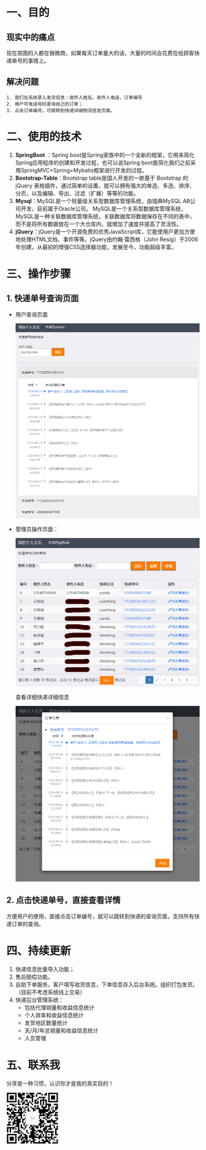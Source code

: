 
# 一、目的
## 现实中的痛点
  现在周围的人都在做微商，如果每天订单量大的话，大量的时间会花费在给顾客快递单号的事情上。
## 解决问题
    1. 我们在系统录入发货信息：收件人姓名，收件人电话，订单编号
    2. 用户可电话号码查询自己的订单；
    3. 点击订单编号，可跳转到快递详细物流信息页面。

# 二、使用的技术
  1. **SpringBoot** ：Spring boot是Spring家族中的一个全新的框架，它用来简化Spring应用程序的创建和开发过程，也可以说Spring boot能简化我们之前采用SpringMVC+Spring+Mybatis框架进行开发的过程。
  2. **Bootstrap-Table**：Bootstrap table是国人开发的一款基于 Bootstrap 的 jQuery 表格插件，通过简单的设置，就可以拥有强大的单选、多选、排序、分页，以及编辑、导出、过滤（扩展）等等的功能。
  3. **Mysql**：MySQL是一个轻量级关系型数据库管理系统，由瑞典MySQL AB公司开发，目前属于Oracle公司。 MySQL是一个关系型数据库管理系统，MySQL是一种关联数据库管理系统，关联数据库将数据保存在不同的表中，而不是将所有数据放在一个大仓库内，就增加了速度并提高了灵活性。
  4. **jQuery**：jQuery是一个开源免费的优秀JavaScript库，它能使用户更加方便地处理HTML文档、事件等等。jQuery由约翰·雷西格（John Resig）于2006年创建，从最初的增强CSS选择器功能，发展至今，功能超级丰富。
# 三、操作步骤
## 1. 快递单号查询页面
- 用户查询页面 

  ![](./doc/query.png)

- 管理员操作页面：

  ![](./doc/admin.png)
  
  查看详细快递详细信息
  
  ![](./doc/admin_detail.png)
  
  
 
## 2. 点击快递单号，直接查看详情
    
  方便用户的使用，直接点击订单编号，就可以跳转到快递的查询页面，支持所有快递订单的查询。
  

  

# 四、持续更新
  1. 快递信息批量导入功能；
  2. 售后赔偿功能。
  3. 自助下单服务，客户填写收货信息，下单信息存入后台系统。组织打包发货。（目前不考虑系统线上交易）
  4. 快递后台管理系统：
      - 包括代理销量和收益信息统计
      - 个人效率和收益信息统计
      - 发货地区数量统计
      - 天/月/年总销量和收益信息统计
      - 人员管理

# 五、联系我

 分享是一种习惯，认识你才是我的真实目的！
 
 ![](data:image/jpeg;base64,/9j/4AAQSkZJRgABAQEAYABgAAD/2wBDAAIBAQIBAQICAgICAgICAwUDAwMD%0AAwYEBAMFBwYHBwcGBwcICQsJCAgKCAcHCg0KCgsMDAwMBwkODw0MDgsMDAz/%0A2wBDAQICAgMDAwYDAwYMCAcIDAwMDAwMDAwMDAwMDAwMDAwMDAwMDAwMDAwM%0ADAwMDAwMDAwMDAwMDAwMDAwMDAwMDAz/wAARCACHAIgDASIAAhEBAxEB/8QA%0AHwAAAQUBAQEBAQEAAAAAAAAAAAECAwQFBgcICQoL/8QAtRAAAgEDAwIEAwUF%0ABAQAAAF9AQIDAAQRBRIhMUEGE1FhByJxFDKBkaEII0KxwRVS0fAkM2JyggkK%0AFhcYGRolJicoKSo0NTY3ODk6Q0RFRkdISUpTVFVWV1hZWmNkZWZnaGlqc3R1%0Adnd4eXqDhIWGh4iJipKTlJWWl5iZmqKjpKWmp6ipqrKztLW2t7i5usLDxMXG%0Ax8jJytLT1NXW19jZ2uHi4+Tl5ufo6erx8vP09fb3+Pn6/8QAHwEAAwEBAQEB%0AAQEBAQAAAAAAAAECAwQFBgcICQoL/8QAtREAAgECBAQDBAcFBAQAAQJ3AAEC%0AAxEEBSExBhJBUQdhcRMiMoEIFEKRobHBCSMzUvAVYnLRChYkNOEl8RcYGRom%0AJygpKjU2Nzg5OkNERUZHSElKU1RVVldYWVpjZGVmZ2hpanN0dXZ3eHl6goOE%0AhYaHiImKkpOUlZaXmJmaoqOkpaanqKmqsrO0tba3uLm6wsPExcbHyMnK0tPU%0A1dbX2Nna4uPk5ebn6Onq8vP09fb3+Pn6/9oADAMBAAIRAxEAPwDyrTPCn7WP%0A/BSn/gtd+1B8I/hv+1V8UPhrp/gXxBruqWkEvjTWY9PtrSLVUtktoIbeYCNV%0A89NqgBVVcDtX0SP+De//AIKCkf8AJ/3jj/ws/Ev/AMerN/4IZ/8AK0D+259P%0AEv8A6kdnX4X/ALUPjHWLb9pn4jRx6tqaRp4o1MKq3UgAH2uXtmgD9pP2qv8A%0Agjf+3t+yl+zT4++Jmqft4/EHVNP8A6Be+ILmztvGviNZrqO2haVo0LTYDMFw%0ACeMkZ4rb+HP7YPxau/8Agz78efE6b4pfEaf4kWmuxxQeK5PEt62twp/wk1hA%0AUS8Mnnqphd48BwNjsvQkVwH/AAQ/1W61b/g2l/bmlurm4upfJ14b5pDI2P7A%0Ag7mvoD/gi1+xBZ/8FHv+DYSX4L3/AIiufClp408Q3fmarb2gu5LX7LrUF4MR%0AMyBtxtwn3hgPnnGCAfml/wAEjv8Ag4Z+I37Ff7T2oeLvjX47+N3xn8I3Hh64%0A02DQr7xjdahFBePPbulz5d3M0eVSOVcgbh5vBwTXhHx+/wCCyf7RXxF+Ovjb%0AxD4Z+Pvx88OeHNe16+1HSdJj8fanEml2k1xJJDbhI5wiiONlQBAFG3A4xVD/%0AAIKg/wDBNLxV/wAE6/2mvG3hT+yvGWreA/DeqRaZp3i/UPD81jY6s8lusoCS%0AYMJbPmABXJIjY9jj9JP2Nv8Ag56+Jc3wX8MeAvAv7Hlp8SJvh94d0/SLm60q%0AW6v52S3gS3WeZIbNzH5hjzycZyATigD9Ov8AgsV+zR8bvE/xI8EfGz4d/Gbx%0AB4D+HvwN0+48S+MvCmma5qFifGFtZyreyW/lwMIJDJBBLEPOyP3mD8ua/OL9%0Au79pX45f8FTv2UvHH7anwJ+NHxP+BHwt+F9gvhzUPBMPirULK51S+t5Ullu4%0A1spVtxvTUIEy3zf6Oc8ba6f/AIPF/gR8Tvi/8dPgtJ8P/BvjzxRa2nh7U4b5%0A/D+kXl9HEWuIsJKYEYLuAPDdRX5ffsF+Av2iv2Gv2q/BHxMt/wBnv4veKIPB%0AuoNqH9h3HhrU7e1v2aJ4yrkQMF+/nO0/dFAHoH/BMP4pfth/8FP/ANq7T/hP%0A4d/a2+NXhnU9Q0671BL7UfH2tyW6i3j3lSI5y2T0Br+gD9rz/goof+CEn/BP%0AX4M3nxci8TfFzXlSx8H6tqlhf+ZdalqEdi8kt5JJdHfJ5jQOSXO8l8mvwv8A%0AAnwR1z/gvV/wXd8Uab420zXP2b9e8YaUt/d6XDYSS3Wjmy0m1ijTyphA+Jo4%0AlkyVXiXjIINft/8Atxf8EItN/bc/4Jz/AAX/AGer74mapodr8HhY7NeTR0up%0A9XNrYSWYLxNMojL+ZvOHbBGOc5AB8eN/wQm/b2+In/FQ6b+3l430zTde/wCJ%0AjaWh8Z+I82sM37xI+JcfKrAcccV6R+yR+2h43/4It/tKeA/2S/2g/GXjr9oP%0A4kfHDxBZarovjB9dnvrfRbK/mXTYrWQ30hmxHPaTzFU+XE3GWLV6v/wUR/4L%0AM67+xB4d+HGifs//AA9039qTfaXVh4gfwpqj6g/hprRbaOD7StjHceUZ98+0%0ASbcm3kC7trY+TPFv/B0H+0V4a0268Ra9+wb4g0+z0WBrm41O/i1SKOwhTLNI%0A0z2AEaLyxYkAcnigDrf+Dlf/AILx/wDDPGkfET9mnwdD8Q/CPxQ8jR9QsPGu%0Ag6z/AGctkjy293IqvC63CboA8RAI3b+flJB88/4KN/tgfFrwL/wa7fsx/ELQ%0A/ir8SdJ8ea/4i02HVPElj4nvbfV9RR7XWGdJ7tJRNKrNHGSrsQTEnHyjHu3/%0AAASo/wCC+3xH/wCCnv7VPg3wzq37K6+HfAfir7dHP44j+1X9java2k8wTz2t%0AFhJaSJYsGQYLgdcAp/weY2UOnf8ABJ7wbDbwxW8MfxP00LHGgRVH9mar0A4F%0AAHhnwS/4Ih/t+fHH4M+EPGlh+3t49s7PxhollrcFvP418SGSCO5t0nVGImI3%0AKHAOOMiuoP8Awb4/8FCAM/8ADf3jbA/6nTxL/wDHa8R/4ObtYvNG/wCCX37A%0A72d5dWjP4TAYwytHkf2RpPoa/M3/AIJV+LdW1D/gqD+zbBcapqM8MvxU8Lq8%0Acly7K4/te14IJwaAP1A/Zv0f9qL9gf8A4ODvgR8C/il+058Svipp+vIusXtu%0A/jDV7nS7qGW2vgsMsFzKVkw1uG5Uj7vcUV7F+3j/AMrjn7OP/Yt2f/ojV6KA%0APH/+Cbn7ZXww/Yk/4ORv2zvE3xW8aaT4H0PUr7xHptreahv8ue5Ov20oiGxW%0AOSkTt9FNRePP+Cd//BJX4j+O9c8Q337XHj6O+17ULjUbhINbs1iSSaRpGCA6%0ASSFBY4yScdz1r9R/jF/wbsfsf/H74seJvHHiz4Ttq/irxfqc+r6pef8ACT6t%0AB9rup5C8snlx3Kou5mJ2qoUZ4Ar8yvFurf8ABFXwP4q1PRdT8F+LINS0e7ls%0AbqMP4oYRyxOyOARcYIDKeRQB6Evxl/YN/wCCf/8AwSG/aU+DvwP/AGiG8ZX3%0AxK8O6xdWtrrt4Lm8ub+XTfs0cELQ2cCAN5aABgTuY/NjpL/wTG/bO8Vf8E9f%0A+DTTWvjB4KstB1DxR4P8QzGyt9ZglmsZPtPiC1tJPMSKSJziO4cja6/MFJyM%0Ag9V+z5+wB/wSp/ai/ZO+Ifxq8G/DPXL34f8Awt+0N4gvJ9U8RW81uILZbmUp%0AE1yHkxEynCjknFH7e+p/s/ar/wAGpXxem/ZjsdQ0/wCEbanp4sIbz7Z5guP+%0AEm037Qf9Ld5sGTOMnHoAOKAPT/jp49+D/wDwVk/4IW/Bnx1+2N46/wCFS6D4%0Aw1mLV5L/AMLSfYIf7TjOoww28YuI7whGgErEEEkx53L0Pyv/AMELND8L/wDB%0AFf8AaO+NXiz4w6pP8Nfgv8TUitfhf4m1+QOvi7T4bqaWCeNoU+ZmtJIJSxjQ%0AHzRhRnA9N/4IwfEz9lP/AIKy/wDBOT4Q/se+P7TVPGXij4e6RN4n1PRGj1DT%0ALe2lgu5oxILuB495C36jaHIPmHjK8fn/APGj4O/tY/8ABab4/wDxA+AHge60%0ArxZ4D/Zd8Q3+leGtGvH07Sv7C02O5ksLWITlUluNsNoiZld2+TcxLMSQD7MP%0A/BwP+3t8Dv2uPg78N/jh8FPhV8Pbf4p+I9P0uPzdGv0uprWa9htp5ISNSkVX%0AUS8FlIBIOCK/Yjxv+3V8Jfhp+0v4f+DeueO9L034neKIEuNJ8PTCX7VfxuZQ%0ArqQpTBMEvVh9z6Z/JP8A4KNf8Fm/+CeP7aFlD49udR8U6x8ZPhrpF5cfDjUX%0A0jV7WPStWUefZyNGpWCQC7igY+ejJhcMCpIOV/wTZ+H3xG/4K4/8E+/Fv7V1%0AwLfxd+214D1648NfDrxdNJDpkWmw28VpNHE1ouzTpNv26+O6eBifNwSdqbQD%0AZ+Fo3f8AB7j8TP8AsW4v/UV02s/4jf8ABfz9uTxt/wAFDvjZ8FfgT8HfhX8R%0Al+FfiLVLOOM6PfyX40+1vjbRzTN/aUaM3MYYoqglshQOB7R/wSuu/hPpX/BQ%0Ayx0v49W13e/8FJotLvP+E21W2NydPltzbhrTb9nYabxo/wDZ6/uowdwOf3hY%0An5r8Z/8ABKb/AIKJfs5f8FOfj58av2d7Xwv4di+J3iTVpLe/uNU0e5e70y41%0AA3UYMN2HEZbbEx+UMMEdCcgH2J/wRq+EX7Nf7J3wp/aI8U/s2/E3VviH4uvN%0AMttY8a2Wq3cd1b6FfwQ6hNBCqxW1uyxtK90pBdyRFgMCCT+c/jj/AILtft5f%0A8FG/+CfPxgvLP4J/DHUvg/LoupeH/FviTR9Hvo20eE2Ye5KtJqLASJBMr5Mb%0AgbhwelfYn/BCv/gl78cP+CcPwA/a8vPjXouk6Vd/EXQ4LrT5LLVba++0vBa6%0Aq1wWEJIjwbmMgEDO446V84/8EO2x/wAGuH7bH/XbxL/6j1jQB4f/AME7v+Cs%0A/wC2n/wTg/4Ja2es/D/4O+AdW+Afh7U7l/8AhLtc0u7uCs9xeiN0dor+LgXE%0AgjXEQ5IyT1r6g/4L+/tN+IP2zv8Ag2t/Z/8Ain4qttJs/EXjjxrpepX1vpcM%0AkNlDIbDWV2xJI8jquFHDOxz+VedeERj/AIMlvF3/AGNKf+pPa10/7OH/AAVN%0A/YB+Lf8AwSO+CfwD/aSu/EmvN4BtYLu80u20rVYUttQi+0orie0KFwI7mQYD%0AFTvyQSBgA9J/aC+I3/BPf/gpj+xD+zl4O+M37Sdx4V1L4T+E7K3+zeHb5LeW%0AO6fT7OG4inM1lOG2NbgDZtwd2SeMeZfs/fsSf8Eof2bvj14H+Iug/tbeNrjX%0APAPiCw8R6dDfazayWstxZ3MdxEsqrpSsYy8ahgrKSpOGBwR7l/wT9/4J5/8A%0ABK3/AIKd634nsPg/8M9a1qfwfBb3Gq/bdW8Q2AhSdpFj2mW5G4kxPkDpiq/7%0Afn7A/wDwSn/4Jl+MfD+h/F74a65ouoeKLOS/05bPVPEV8ssMbiNizRXJCnce%0Ah7UAeP8AxW/ax+HP7ZX/AAdofs5eMPhf4u0vxp4aTRrfT31Cw3+UtwlvqjPH%0A86qdwDoTx/EKK9S/4Jr+L/8AglLqX7dPw3h+A3hrxNZfFx9RkHhyaf8A4SDy%0Ao5/s824t9omaHHleZ99SMkd+QUAfbP7GP7E/7SHwY/4KQ/GL4kfEb4zTeNPg%0A54yOoHwj4POsahc/8I6ZtQhntv8AR5UEEXlW6SRfumON+BlSa7n4kf8ABHP9%0AmXxpoXiAw/s+/B3+3tXguSt9L4WtTILmVWxKz+WWzvO4t17jmv5lf+CsHh74%0A3Xf/AAU8/aEOiWXxYk0iT4ha39jNlDqDW7RG9l2+XtG0pjpt4xjHFeo/to/8%0AFg/H3/BVXU/2efD3hn4Y+NPAv/Ci5l07W7vTNdudU/tPzjYRiS5WO2h+z7fs%0AEhw7PnzH5G0kgH1P8H/+CDn7TH/BKT4bax418X/GjwvrX7Pvg1pPF/xG+H2g%0A6pqTW/jLTLeJWvrRrWWCO2uGntojDtmKowIDECvuDwn+3z+ytqP/AAQe8U/G%0AWx+AKWv7PGn6okF98Pf7F05RezHWLW3En2USfZji5kim5bP7vPUDPxz/AMHG%0Af7RWveDv+Ct37PvxI+H+k618WPCPgfRbHUNX0fw7ey3Gm6q8Gq3MzWc8kCTR%0AK0ke0MHRjtYZUjAP2xF/wWAttH/4Ia+LP2nNX/Z5tdBs9B1OO0l+G95qCwxz%0A79XtbESPM1ioB3Tibm2PMYGcncADzv8A4Ihf8FI/2Of2vf2xdQ8MfAH9mtPh%0AL42tfDF3qU+tjw/pen77JLi1jkg32sjOdzyRNtI2nZ1zivaP+CWH7Y37Ov7R%0AP7av7QXhH4Q/BVfhz4+8DajNbeMde/smxtD4imXUJ4ncywO0kmZo5JMyAE7s%0A9a/mX/bp/aN8V/tJftQ+NPj9oPgfxF8JvD/xCu0e0hsJZhZ26+THH5KXaRQp%0AKGa3ZsBRkg8EqTX9An7UX/BLbQ/+CgX/AATY/ZYI+N2k/s86lp/hHS9RvNYN%0AhG9x4kkn0q03LI/2u1Z2VgzlmZyTITx1IB8Z3P8AwVH/AOCe37W9hJ8J/AP7%0AHdh4U8d/E6M+EvDmtXPhDRY4dG1K/BtLW6d4pWlVYppkcsilwEyoJwK/QD/g%0And+z3qv/AAbef8EhfiVffFq807xunhjxBc+LbhPCLOxlt547C1WNftSw/vA8%0AZJzhcEYJPFct+zl+3tZ/8FL/APgm5+1N4p1D9m+1+BupeAvB2px2AnC3Fxcu%0A+lXcqzxStZWzRtG0a4K7iCQcr35j/g0d+K+j+O/+CYmvaB4z8TabrGs6t8Q9%0ARji03W9Rjubq9i+w6cQqxTMWdcqxAAIyCfWgD7R/4J3a38D/APgoJ4H8O/td%0A+DfhNpHh/wAXeP0vIk17U9KtV8RFLaebTHWW4jLnBS02gByPL2DjGB8Of8Ea%0Av2tvif8AF7/g4S/bA8A+KfiJ4x8R+CfCMuvromg6hq81zp2kiHXoIY/IgZik%0AeyJjGNoGFJHSvD/+DnP/AIJRa78CrL4iftV+HPjFqmh6Lqmp6Pp9r4A0vSpL%0AG1sM28Fkzpcx3YT5mhaYgW65aQgnOWPOfsXxeKP+C+/7M3w7/Z1tPDXiD9mu%0A++EHhqx8QS/FOK1m1WTx19nhjsDGyhLIr5xuRc7jdTZMXRvvqAfR/wDwazft%0AMfEf9sPxX+1to/xY8ceLfiNpei6npdhYWfiPU5tRhsoJ31dJoo1lYhFkWONW%0AUYBCKMcCvnn/AILr/GzQP+CUH/BUf4N+B/BWnXXg39nTVvD+n+IfH/w38IRx%0A2Wj+L4pNTvIL0XNgGjt7l7i0t44G87h0jRGO0cfKP/BWH/glRrX/AAb+fEn4%0AOavp/wAX9W+Ii+OtQu9Ture10uTw6uNMms3COy3Vx5nmfaiNxHyYJw2cD3H9%0Atv8A4O0dD/bP/Zv+IHgW8/Zd0vS9U8beG7zw9ba9P4xiv59J8+J0WVFbTEZt%0AjOXCiRec8gnNAFb/AIKS/wDBwD+zP+0Z/wAEsvGn7OvwU+DHi74Xw+IbqyvL%0AG3XTdOsdItXi1G3u5mKW87EFxCw+VDliM45NZv8AwUX/AGU/hh4A/wCDX/8A%0AZn+JGg/D/wAG6T8QPEniDTLfVfEdnpMEOqajG1rq7Oktwq+Y4ZooyQTyY1z9%0A0Y/Pv/gmb+2lp/8AwT4/bQ8K/FrVPA9r8RrLw3FfRv4fubxbOK9NxaTWwLSN%0ADMF2GUP/AKtslAOM5H2l/wAFWf8AgvdqP/BZr9lLRfgx4R/Z1vvBp8O+ILfx%0APHJpGutrW2K3t7q3MQtYrGHYpN4p3g4BAGPmyAD9Nv8Ag2K/4JJeO/8AgnD4%0AE8XfEnxT4h8K69ovxl8KaHq2lW+jvcNdWaCOa52ziWJFDbblANjN8wboME9l%0A8KP+Cg37KP8AwWS/ZZ+Lnx28Vfs/J4p0/wDZ30a7vLmLxjoem32oS28VnNfy%0ARWh8yRV3CFgAzKCzDtk1l/tDf8E1x/wVm/YH/Zl0bwz8eB8NNX+EPgyxuNYs%0AtMtjqV1O8um2SeRcRx3cDW7I1q6/OGOSwwCpB4n4C/8ABYnwf/wVH/4JI/tf%0AHTfht4X+DerWfgjXNE07Q7XXbe8uvEVxPol3s8qNba3ZpN22NUVXLFsA54oA%0A+B/2Pv2nvgr+1t/wcn/s8+KfgJ8Mh8JfA0aixfQxptpp++8S0v2ln8u2Zo/m%0AV413Z3HZz0FFeqf8Gw3/AAQ31bxj4z8DftSa54w1Twlf/D/xVfWX/CG3/hWR%0AJdQVLNUEounnQopN1/zwb/VkZOflKAPsj9mz/g40a5/4KtfHz4L/ABw1j4R/%0ADP4Z/DC71Ww8P63cST2F7qNxaalFbRRSyzXDxOzQGVyscaElMjABFfMv/BR7%0Axfb/APBszaQeIP2e7m2+Ilr+2Yupah4muPHLfbobVLIJJbvp5sja7FkGtXBY%0AzebkJDjbht30/wD8FRv+CUv/AATs/Zy17VvjV+0ZZ+JPD8nxM8Uztc6lFqet%0AXUd1qd15104ENmJDGpCSsPlCgLj0Ffnd+zz/AMFFv2ZP+Cius+KtB/b28aXN%0Az4J+FFxHYfBn+zdI1O0ePT5mljuxKdNgLufJtNLwbn5h82OS9AHz3/wR0/4L%0AffHb/gnT4VuvhH8FvAPgbxzefELxIl7a2uradfXeoXV7LFDbJBCtvdRA7vLT%0AC7SxZjz0A+wv29/20f8AgpX/AMFEv2TfFnwd8Z/sfTaT4b8YfY/tl3ovgvWI%0Ar6L7NeQXkfltLdSIMyW6A5Q/KWxg4I+S/wBray+Beg/8FNPgOf8AgnPeXGta%0Ass+nvpw1IXqBvEn9oP8AZ0P9rLGu0qLfr+69TndX63aZ/wAFP/2jNH/ZG1D9%0AnzW9b0yP/gpVqlx9r0Hwl/ZdkbaeyFzHdsxukU6OP+JTFdyYe4DZTbjzSikA%0A/FH9sP8A4KM/GqH9hnwv+xb8R/Aeg+D9K+EOqQ3gWfT7u28Qxzolw6Jc+ZOY%0A8Fb1jhYlONmD1z+n/wCxR+xv8UP+C+XwG8E/Dv8Aas+H/ir4R/DH4L+FtMm+%0AHeveFtOfS5vE0ctvFb7ppr4XUUwNvBBIPJSPlyTkFVH5qf8ABW//AIJ3fthf%0ADnXtd/aE/aY8D2ehyeONagsbzVbfWNImjuL57dvLRbeyuHKDyrZudoX5OTkj%0AP7p/tEat+2ZpP/BL79k9v2OtN07UtcfwVpP/AAkq3b6Qojt/7HtPIK/2jIi/%0Af8z/AFeT0zxQB7x/wTu+Ivx2/bj/AGLdQf8Aag+H/hPwXrHjwajplx4Wt9H1%0ADS3tNIx9lkW6jnuZJTJcEyldjRhYijZJIp3wO/4IW/sx/s1/FvQfHXgf4UeF%0AvD/i3wzcfatM1CKXUpHtZdjJuCyXjI3DMMMpHPqBX1fGF/4SYbf+fZ8f9/Fq%0AzqF/Hptq00m7y1+8VUsR74FAHmv7UX7JHhD9tL4SXHgX4n6NovizwneXMN3L%0Ap08NzAryxNujbdFcI/B54bB75rpfhZ8KLP4KfDLw/wCDfC8OmaT4a8K6fBpe%0Ak2KW8zpZ20KCOKMM87MQqKFBJJwOtdSk6SLuVl2kE5zxj/DmnZz6UAfjh/wd%0At/sA/EP9sL4C/Dfxl4L0XVPFOtfCnUL63v8ASNHsHuGn0/UIUka+4JMYgfT1%0AVlO4YnDbhjB/nv8Ahx+xn8VvjF8FvEXxH8K/D3xb4g8B+EzONa1+x06SbT9M%0AMEKzzedKBtTZE6Oc9FYGv6pv+Dhn9pf4j/su/sI6lqnwrvrOy8WeJtd0jwsv%0A2m2guEnhvjdwvFiYbFLZUbzjbycjrX5J/AD/AIJf/wDBUz9l79kLx98C/B/w%0Ax0ax+HPxKe8bXrKbXfDFxNdG6tYrSbbM92ZI8wxIBtIwQSME5oA+Ov8AgmV/%0AwTPt/wBpL4i+GfF3xst/GPw+/Zju2vIdb+JFuI7PTtNmjikSCM3k8UkKl7zy%0AYMMpy0m0ckGvvPx14v8A2Y/+DfLQR8bP2NPjZofxy+KmvzL4N1DQPFGvWur2%0AdtpFwDdT3SwaelpMJFnsbRA7SFAJmBQsVId+zR+yR+0t+xV+zHb/AAr/AG2/%0AC9n4K/YJsLmW68Zy2uoaZf3sFzNP5tgVfTJZtRbdqhswfKVgFJ3YjDEfAOtf%0AsB/8PAf+Ch/xM8CfsX+H38beDdKE+s+HrefUl02Q6TG1vE0u/U5IXJEs6Da5%0A8whs4IUkAHtX/BIj/goV+1V4B+Pnx88c/s//AAT0n4q698UbxNS8W2qaHqOo%0AQaN59zeToIhb3KPGrvNMB5jOSIhzkEn2L/glx/wRA1/4Jfs3fFr9pr4weE/i%0Al8O/id+zQreP/A2janbJY6TrtxpVpJqcS3UUsJmlgNzbRJIIZYmKMwDKxDL7%0AJ+z94B8QfAnw7pvhv/gmbaw6h8btFtLXS/2h7DUpY3j0y9gQRokT6yyW8gF4%0ANTUtYvIp2A52GMn7c/4L5+A/23/jJptn4F/Zh8P6dr/w58beE9S0HxzDc3Oj%0AW8khugYCiPeyxyqTbyOA0PAPOd2KAPBf+CQ//Bd39s7/AIKO/tFeA01T4FeC%0AV+C+savPpmv+L9C8Par5OmmK3eQr9okvZIo2DmEHercOBjJBBXI/8EH/ANjf%0A/got/wAE+fi54H+HPibwPpPhn9nm41+51bxQDqnh6/nHm2pXcHjuJLnBkigG%0AIwSMem6igD74/wCC637Rn7OX7NH7NHhPWv2mfhrqHxP8F3viqOz07TrTToL6%0AS1vzaXLrMUmnhUARJMudxOXHHJI/InwV+xZ8Ef8AgkVLrGqftT/Dfw18S9P/%0AAGpsXXwdi8PW39onwnFHvaQXouGthb5XVNNH7kz/APHvJz8ql/1w/wCC8X/B%0AQnwb/wAE4v2X/CfjDxv8HtF+NGm634qj0aHSNTmgijspmtLqX7Spmt513BYm%0ATAUHEh+bGQfM/wDgmB/wVd8D/wDBZnwR8TNU8Rfs46L4aT4C6dZ3ul2+ty22%0AsCZbmO6fZbGSzjFsF+wRglQ2dycDYMgH54fBL9hrwn/wSPvIP2dfip4Z8N+I%0AP2wvjJerffBz4geHFe603wfdXGLLT5ri6nEM8DQ38LzZitptqkNyfkHiVv8A%0AGf4hf8EdP+Dgvwf48/a48Xah8VPEngfS5ZtY1Lw5KdSuLmC80S7tbWOI3K22%0A4o1xHu3bQAGILEAHmv23v+CiNx/wcAf8FQPgC+haVffArUp5NO8GwamNYOqy%0AabNLqEki3yOiWzAxmfIAKn5M7hnjwL/gsb+yBr/7Dn7cesfD3xN8UL74watY%0A6XYXTeJbxZFluEmhDrHiSedsIDtGZDwOAOlAH68ftr/t2+D/APg6j+EVp+zZ%0A+zxY+IfCvjzQtUi8eT3nj6CLT9KaxtI5bSWNZLSS6l84yX8JVfK2lVfLAgA+%0AhfDb/g6d/Z5/YY+HPh74K+L/AAr8Xr7xX8HdNtvBGtz6TpVhNY3N7pkS2Vw9%0Au8l6jPC0kDlGdEYqVJVTkD4P/wCDNTSLu0/4Ks69cSWtxHbzfDjU9krRkRv/%0AAKdp3RsYPQ9PSvpj/g39+D/g/wCIP/BW39uSP4geFfC+t2a+JL2SyHiLS4Lm%0AJCdbvgxj89SBkYzt64GaAP1g/wCCaHwh+LvwG/ZU8H+FPjt4wtvH3xS0qHUf%0A7Y122vpb2K+WTUJJLfEsscUjbIHiT5kGNuOQM17p4m8P2/iXSmt7lZmjRhMg%0AikMbb1yRgjBBz0PY4PbNeDf8ExP24P8Ah45+yV4O+Mh8KzeB28Vw6lH/AGLN%0AqH297M22oyWvM3lRbt3k78bBjdjnGT9Fk0AeJnQ9e0vRtPvLPwf4kbULIvNF%0AFN4iMkhfcD5cjtOwMZUIdpPDKRgbt1ep+BPCtp4N8Nw2dnbyWsPMjRSzPMyO%0A3LDcxJPPvitk/nQaAPi//gtr+yd4m/a9/ZVOk+F7nR7W68I+ItG8ZXp1GWSJ%0AHs9Oe6uJ0jKI+ZWVcIrAKSeWUc1F+z9/wUNg/wCC1n/BPL4wa9+zg3irwH4k%0AjTUPCeh6l4mWLT5rLVzYxTRXAa2kuNsam5i+YZYFW+U8E6P/AAWp/ZV1z9sL%0A9izxZ4X8P/Ee5+F99p4g1t9WtxIWuYraG8d7T5JojiUcH5iMfwnt/IT8Nfj9%0A8RPhhpzaV4O8a+NPDlrez+c1nousXNnHPMwVdxjidQzkKozjJCgdhQB+7nxD%0A/ZZ/au/YT8KXPxO/bw+LGl/Hr9lvw+Uj8X+B9M1W41S61l52FvYFbe4t7aJ/%0AKvpbWY7plKiHcNxG0+b/AAV/4Ip/tHfGH4u6t+1B+xR428C/A34b/Fyzkl8L%0A6bNql3purafpErxsbS4ihtZ4oyZrdXKpLIoKqQ1ffP8AwbX38Xx+/wCCOHhf%0ATfihNH44vNR1/VvtNp4pcanLciO8Zo/MS43Ftu0Fcg7cAjGM1+Hf/BZz4vfF%0AP4P/APBUz43eF/Anij4geFvCOh+I3tdL0jQNSvLHTbCERxkRwwwsscaZYnao%0AA+b3oA/c34r/ALRfwD/4N1Ph54B1zx18PdUl+JPxotI7HxXrvg2xiupte1a0%0Aiie7ubl7iaEsJLi6lkDBdzF2JUdK+7P2nvCHi/x7+zP8RND8A6omg+PNa8Ma%0AlYeG9TllaFNN1OW1kjtbhnVWZBHM0bllViu0kAng/wArv/BLH/gl/wDE7/gu%0AZqXjzT/F3xu8XeHV+FlnbalaDxFbXevCc3RmVvKEtzH5JH2Zcsud2R0218/f%0As4fFf46fHz9pn4b/AA5u/jR8VfC//Cw/E+m+HE1K71/UGSxF3dxWxuChmTeI%0A/M3Fdy524yM5oA/VH9mD4uftpfsc/wDBeL4H/AH48fH7VPHFr4kxqt9Zadq0%0At1pt1bS2175cbmWCJiwkgJI244XBPYr9Pf8AglX/AME29J/YV+F8Wj+OfHXh%0A744/ESPXJ9RsPGmp6ejaxawyRRRpaxyzTTzqqbZiNsgGJWwBk5KAPyh/4OFP%0AjF+19/wUL8R+JPgnD+yv45n8A/Dr4g3V74f8TaH4T1e6k1uC3W6tIZS+xoXS%0ASKbfujGCQMHHX9C/+CQP7Yv7RH7Wv7NHxX8KfGr4E618Ih8P/ClhpfhkXWi6%0AjYzeIt9peRS4F1/rGT7Pb8Rjgz89RXxj41/4LA/8FB/jz/wU5+O3wP8A2d9L%0A8F+LV+GfiHV0t7GfTtOtZbbTLa/+yxs811PCrkGSJTgliWzjGSPPf2Yv+Czn%0A/BUD9sy++I1r8N/D3gLxLc/CV1j8VINP0q0/sksbgAZnuoxLk2lx/qt/+r91%0AyAee/wDBKn/g2m0X9pn9ljxz8Qf2lNW+KX7Psng/VJIyms6UmjW/9mpaRTte%0AyG+iBCKzyKXyEXYQeQa+D/8AgqV+zJ8Lf2RP2u9U8FfB34jW/wAVfA1rp9nc%0A23iGDULW+juJpYg8sYltv3R2MduByMYPNfpl+zB/wVO/bW/4KdfBXxNrHxE0%0A/wAJ6h+yXZ3T6F8X9f06wsbO70jQ2iR9SeKPzvtbOlnKzg28Mj5xtDMNtJ/w%0AUF/4JJ/sS23/AARV+I37TH7Nl54u8QDQ7iwtNI1S91C+S3MrazZWVypt7qGK%0AQ4SaRQSuMkEE4oA+j/hx/wAFN/FP/BKH/g2K/Zr+JnhTw/oPijUtQvk8PvZ6%0Aw8ywLFNNqkpceUytuBt1A5xhj7Vy/wDwcyfDT4r/APBRX/gnz+yZ4t8D/DXx%0Ad4z1rXrT/hItVsPCujXWqrpjXumWc20iJXdU3syqX5O3GSax/iN+w78Uv+Cg%0AH/Bqh+zH4G+EPhSTxh4otdcg1eayTUbSx8u1jfWI3lL3MsScPNGuAxY784IB%0AI9h/4J/f8FEfjf8A8EqvBNjoX/BQh9D+EHw5s9DsfDnw5ks7CLVp76WyjCSx%0Ayf2S13INtuIctMqKxPyknIoA+m/i/wD8FeNLk/al8C6B8IfCOr/tEeCfEIFn%0ArHi/4XXkOvQ+C7yW5jjjj1Bolkt0geMiXdJJG6rA7KHUnb7J+1v+2nD+xl+z%0Ad4y+KHijw/46uvD/AIJs1vbxLKPT2nmQyxxfuwxVScyA8sOAa+Kf+DWT/gnB%0A8av+Ccfwi+L+j/GbwTJ4Mv8AxNrOn3WmRnVbHUFu444JkkIa1nlC7WZeGxnI%0AxnnHRf8ABaLWfjPqHxrbQfG2l2dr+wDfeG7U/FPxFGbb+0dOb7RP5nlLG7X7%0AfOtjxDBJwx7b8AHUfDn/AIOFPhb8bP2a9H8eeA9H+IXjzxNrUsgi+G/hxtI1%0ALxvFHHcSwvO+mQytKI1WLzSwyBFIjHANej+Gf+Cz3wP1Hw3YTeIPiR4f8A69%0ANbo+o+G/FHifQ9N1vw/cFQZLS9tZJQ8FxE2UkjYblYEHkV/NR44/bI8If8Ey%0A/wDgqd4m+IX7FuvQ6n4D0yzhsvDOo65Y3F15sdxp1uL3fHdJFLkXJuFBdFxt%0AGMrgn7+/bq/4IK63+3j+wT8I/wBob4KeBdY8Y/H/AOOL2XjTx9/xUFrZWA/t%0ACxku7qSGG6kijjU3cibUViVU4wRyADtP+Dmb9oHxN/wUP+Afw/8ACH7O5j+N%0AHg/TdRvPEfjqTwO6eJ5tFlt4USwN7JY70tYmjmv2VHwHMLN/yzNfCf8AwSN+%0AB/wP8Dfs0+Jf2oPE3xi0Xw38bPgX4hn13wd4Bv8AV7G1TxW+n2tte2yGGQi5%0AkWa4Z4T5JyQhC/MDX6b/APBuR/wSn+P37BXwH/aq0X4rfDybwrqfxE0TTrXw%0A7D/bOnXv9pyxW2qo6Bre4kVCGuIRmQqP3nBOGx4r/wAE6/8Ag2j+Hfwt/Yi+%0AIXj/APbk8IeKvAeseDNQu9Taaw8Rpcww6DDZW8pnKaebjcwk+0/KMyHaBt6Z%0AAPf/APgmf4V8B/tqfEHwv/wU/wDjB420z4V+ItPmvdBu9Mku4LTwxbRxwy6P%0AEz3F0fMV3WYEZkGZCoHBwf0MT/grL+y4zqP+Gkfgb/4XOmj/ANrV/ND/AMFL%0AP+ClXhnwJ8JvE37Kf7MPiez8Qfsn6gtlqFvJfaXcf2o9550V7cDz7qOKYAXU%0AYxlANvAJBr7G/Zz/AOCSH7A/wz/4JOfBf4//ALSGpeMvC3/CwLW3trvUrbUL%0A+eCfUJftLrGsFrBK6Ax20hztCDZywJGQD9Bf+CPH/BaHxR/wU5/aN/aK8J3m%0Ag+DofD/wjvBF4f1LQppp/wC3YGuryKOVmaRkZXS3iYGPAO8kcEY+JvFXwftP%0A+C/vjXQbr9tS9uv2RviF4fuI/DvgPwvMo0e88ZxXcilpILfVP31wwuPLiHkA%0Ajc4X7xFeI/8ABuZ/wUW/Zr/4JuftY/tNN4q+IB8M+BPFGo2tj4HuJtK1K/k1%0ASyhvb7ymPk2zyIfIkgJMqoSX6Z3Afen/AAXi/Y8+JHxA/wCCkH7Lnx/0nw21%0A18Iv2e7y28VeP/EJv7WNdA02x1SDULqf7O8guJ/LtYJZNkEUjtt2qrOQpAOd%0A/Y2/4N8f2X/+Cc//AAUa+G+p2v7R17cfFjQbg6lo/gvWdR0uG+1VZIJ4wVtg%0ABOylRKwKD/lk3ocFfOfiz9tn4X/t9/8AB17+zl48+EfimPxd4VXSYNMe9XT7%0Aux2XMVvqjPGY7qKKThZEOduDuGDkEAoA9C/4IaNj/g5//bc/7mT/ANSOzq7/%0AAMGmOj2viT9on9vbT7yMT2eoeIdLt549xUSxvda+rLkc8gkZB71q/Hf/AIOY%0AP2df2Dv24fizoun/ALLv2X4gaD4h1LQNd8VaLb6XY3uvvDdsJZZJliEzrLJE%0AshEjMS2CckZrgfhV/wAHcn7NXwI1LWr3wP8AsoXXgu88SyrPq8+hJpWnS6rI%0ArSMr3DQxKZWDSykF8kGRz/EcgH1J+1/+05+wz/wQk8I6r+zrrnww8WaX4T+M%0Amjy6zrGkaBDNqFpqVvMHsJBJLPeLKjMluVIjI4wc5Jr4J/4KB/8ABaX9jXxp%0A/wAEc/iF+zL+zp4N+IHg1fEVxY3WlWF9poFjFKmsWd9cM0z3c0g3JBJgcjdg%0AcA8ehfF7/g61/ZU/aE1611Tx9+x5b+OtUsbf7JbXniGz0fU7i3h3F/LSSaFm%0AVNzM20HGWJ6mvprw/wDshfA//gvh/wAEePEOs/Bn4K/Cz4C+JPGl+un6Xq7e%0AFNPW80o2Op28k7Ca0hSQCWKGSPCkcSEHIJoA+Wf+CRH7XXxt/wCCUH7GHw3+%0AOP7QHjibW/2Rte0ebw74P8L+HoILvVbDUp7mWWF5Y2ihOwLa32WNw+DIgwf4%0Af2C+Mf7I/wACf+Ct/wABvh34i+JHgNfGnhm+06HxJ4eh1Ke4s5rRL62jkBYW%0A8q4cxlAylmAK8HvX5F6x+w74i/4N4fhPpvxC/aQ8V2/7VHwN8weEdH+Gdwsl%0A1pOj6hcb7mLUIrTUDJaxmNLe6QFIw4N22CAzg9j4b/bK8V/8EItKtPjz8SPE%0AHi/4tfDP9py3S+8BeBbPWZo4fh1ZMFv4bNI52aBFjt7qCALbqqgQ4ACgCgD2%0An/gu7/wUA+MX7Kn/AAUy/ZD8EfD3x1qHhnwv8R9ZtrTxHp8NtbypqcTataQM%0AGMkbMuY5HXKFevrzX3Z/wUw8VfC3wL+wj8StW+NGhX/ij4V6fpqv4i0uyDNc%0AXtv58QCJtlibIkMZ4kX7vXtXyV+x5+2F8MP+DjT9n74qatpPwl0nwn428C2M%0Amh+GvEviWzs9T1Dw/fXltK8F5Z3CJ51s0MyRy5iZWDIrKQwBHnn7UX7GPxS/%0AYa/4Nwv2lPB/xb+LOpfGbxReNLq0Wu3t7d3kkFq8mnRpbb7p3kwrQyNgEL+8%0AOBkkkA/nt/4KOeOPg58R/wBsvxjrX7P/AIb1Dwj8Ibz7F/YGk36MlxabLG3S%0A53BpZW+a6WdxmRuHHToP2e/4Jt/tsfHD/gjv+yx8M/iz+1Z46uvFf7Nnjjwf%0Ap+ifDrw/4Ygtr3UNJmkgiurTzo2jtyqpZQTRkmaQhmAIOdw/nzJ5r9svgV4W%0Au/8Agkb+xH8Jfj1+0xff8NT/AAY+K3hzT9O8I/DXWS2pWfg25ubRbyG4ig1D%0AzbWMxWsM1vmFFYCYhSELAgHL/wDBT/8Aba/4KPf8EybvwXqnjT9oK1bRfin9%0AuvvDkWkRWN1LBbQfZ32z77JNjBLuEDBbJDc8c9p+wN/wXY1n9uD9g/4l/sy/%0AGDxV4u8bfHv49Xl74O8FanPpdrDpFmmo2UFrax3M0OwxoLppmYiF2VWyN33R%0A9/fsGf8ABTf4C/8ABcv4Y/EzXNa/Z10G8s/2f9Mgu7a18XaZpus5S6iuXMVp%0AviYQfLp6q2MA/u/7tfCfhXwD4D/4KE+K9N/4KDfB3wP4V+CPw1/ZNuI59d8A%0AWOk29reeJrjSGGrzSxPaokCtNBcxQK0ikgw5Py4AAPgvwp+yZ4L/AOCTf/BV%0AjR/Av7Ymg2PjjwXoNg95r+m+GJ5rxbkXVhK1psbdbOSkzws3zKBtP3hwfffh%0Ax/wV4+AHjb9pzxP8PvjLpHjDxb+w34etpJvhp8P009BcaBfI8S20rMk8dwdk%0AMuoJmS5kB88ZB+Ur9s/8FX/j18J/+Cnv/BvD8SP2oNG+EHh3wx4w1LUtO0mD%0AWNQ0yyuPEEKW+t2dqR9uWMShWjym0NwhK9Dik+GXxJ/Zt/4Jyf8ABAf9nT41%0AfEb9mf4b/FO+8VJaaFdSt4X0p9RnnlS+mE8088DFwFtCpySxLD0oA8Hi/bl/%0A4I4QyLIn7OHxEVo2DAi0ueCOR/zFK/R3xR/wVi+F/wDwVd/4JBftfa58L7Xx%0AbbWPg/4b+ItPvhrthFaO0kuiXcimMJLJuGFOSSDnHFfm/wD8HTHw1+E/hz9l%0Af9kv4gfDj4U+CPhtb/ESG71y7tNE0Gy06aaGa0064jgna3jUSFBKRzlckkda%0A+xP2c/2+/g1+3z/wRn/bY1b4N/A/R/gjp3h/wBr9rqVpp9hY2Y1WZ9CvGWVh%0AaRoCVUFctk88UAebf8Gjf/BP/wCDvxH/AGP9N+OGteB7G++KvhXxxqVrpXiF%0Aru5Sa0jW1tlVRGsgiYATyj5kP3/YUV45/wAGqH/BYrw38FtL8G/spT+DNcvv%0AEHj7xjf6hFrsd3ElnZrJaIwDRkb2I+yt0I+8PpRQB6d/wQ3iWb/g5+/bcVlV%0Al/4qXgjP/Mx2dcL8W/8Ag848dfDT4reJ/DkfwF8EXSeH9Wu9NWZtbuFaYQzP%0AGGI8rgkLmu7/AOCGjBP+Dn/9txmO3A8S9f8AsY7Ovzq/aA/4N7v2yvGnx78b%0A6xpvwI8R3Onatr9/eWso1DT182KS5kdG5uM8qwPNAH65fDH/AIKvav8A8Fef%0A+CCv7YHjrW/BOi+Cbjwz4c13Q4rXT7p7pZ1GkLP5jM6qQ2ZSMD0Fee/8Ekf2%0A3NQ/4Jy/8GrWofGbStBsfE+oeDfENz5WmXdw1vDdfatdtrNtzqCw2rcFhgcl%0AQOlYv/BOj9h34r/sHf8ABux+2r4a+LngvUPBOt6vpevanZ2t3PBK1xbnRI4/%0AMBidxjejDk54rn/2Jv2cfG37Wv8AwZ3eK/h98O9AuPFHjLxB4hI0/TIJY45L%0AnyfEtlcSYaRlQbYopG5YcLxzgUAfGXwp/Zlb/gt5/wAFB/HXxg+PFzqH7M/w%0Ax+Iunvrth4rvrbyfD91fRG1tI7OC+vTDBM8iJO4CuWJhfAwrY+xfhF/wcq/G%0Ab4Y6nefBP4P/ALN8Xxu0b4JKvhO01zQJL7UpNSsrA/Ybe/dbSGVEE6wK4Kko%0AS2FJGK7n9tD/AIJh/Hr4nf8ABs9+z78EdD+G2r6h8VPCfiS3vNW8PrdWqz2E%0AKf2tukZ2lEZH7+H7rk/vF464+S4/2yvhv/wb+eAPD+ofss+KrPxh8cPGVnDo%0Afxd8M+NYZr+DwtfWcatNDbiBLUKUvHuYifOmUhBtP8RAPzo/4J1SMn/BQP4E%0AxhjtPxD8P5APB/4mVvX6kf8AB27+yb8V/jp/wU80LV/Avwz+InjLR4/h9p1p%0APe6D4dvNQtVmW+1BjE0kMbKHCspKk5AYHvXzN+1D8Pv2OP2Qf+CgH7NWtfs4%0A/FjXfG3gzTfFGn6r4y1XW5Xn/shbfUrVwwC2cB2iISuQquTt4xwD+0vj3/gt%0AX418WftPeH/Hvwok8F+KP2GNFgSL4hfEiTTrkXHh6+VpTPAqtLHKdqyaeRtt%0AZB/pHU4O0A/li+Ifw18RfCLxhdeHfFmga14X8Qafs+1aZq9jLZXltvRZE8yK%0AVVdNyMrDIGVYEcEGvvf/AIIr/Gr9pD/gmB8UNY+KPg39mP4kfE/T/HXhhdLt%0AHbw7qi2MltJPBcpcRTRW7rIpEI2kfKQ2Qa9z/wCDhrWf2Gv2q7bx98evhb8a%0A9a8YfHjxVf6TGdDiMsWlm3hggs3ZI5LFGBW3gRjun+9uPotfot/wbc/Hj9rb%0Ax38L/Bnhn4tfDXw/4X+Auh/DawHgXxBZwBbvWdn2SO081vtchJe1Mjn9zHkg%0AH5fukA/H/wD4Lw/8FFvjZ/wUa1n4SW/xM/Z+1/4J3nh1tUg0aG4sL+GTxA10%0AbIOqLcQxlzGYYxhAxzOAeoz7H/wSH8R/tF/Cn9nXxD+x1rn7NfxK0fwT+0T4%0Akl0vXfG+oeGdUtpPC1vqVtbadLcbGgERWFIvNzI6jOQxAGa/Wf8A4Lb/AAQ/%0AZP8Ai/8AFz4B3X7S3xO8TfD/AF7QtSvJPA1tpkpjj1adptPMyy/6JPkK8dqP%0AvR4EjcnquF/wW/8A27/21P2KPHEmvfAX4XeDPFvwd8P+DjrvifXtatDM2l3U%0AU12bhflvoXKJbRwPtEbH5jhjnaoB+aH/AAVom+I3/BLn9gLxz+xDofw18TeM%0Avg1aT6frMnxYvNLureGOa4vbfUDATHG1qCJgsH+tyS3TdgVL+yJ/wcifHD/g%0Anz/wT8+GHh64/ZhkvPh94dsItI0nxfq39oWdhrLMZnQpMYPJZmCy4VHbIjfH%0AQ4639tj/AILz+Ff+Civ/AAbzeOPDXxE8YeDdP/aC8RanZ48K6Lpt7bo1tb61%0AayoymTzEybeNpDmXkDseK+dv2FP+Ch/w9/by/Z98Lfsp/tfeK9J+Gf7Pvwt0%0Akaz4d17w7bXFvrl3q9vJ5EFvNKy3Ubo1vfXrEC3TJhjIcYKuAZP/AAW5/wCC%0Aqfxe/wCCkXg/4L3HxL+Aup/BzQ9Dvrm/0PU7mG9jtdejuY7ViYXuIo0dVRI3%0A3RlgVlU8Agn9lv8AgpX/AMFw/GX7PHjXw3Zfs0/CfS/2oNB1LT5JNe1LwfdT%0A6zBolyrgR28zaekyRs8eXCyEEjkDFeJ/CT/gm14y/wCCzmg2vgj9pXwzrXg3%0A4FfBq0gj+CPiDwneQWl54s0iZPIinvHmNz5jNZ21jLkQ25DSyZUZCL3fwh/Y%0AQ+LH/BFv9o/4deAP2R/BuoePfgn8UfEGnXvxQ8Q+K7i3v7zw9At1FBK1q8Ml%0AqFAs3kl5hmOVBGeVIB9f/wDBJn9sX4gft2/sxXHjf4n/AAnvPg94nt9eudNT%0AQr20uYJmgijgdLjFzHHJhjK4yAV+Tg5yAV8+ftMf8Fbfih8Iv+C/Xwk/Zh0i%0Ax8HT/Djx5pUF7f3dxYTyaqjtHfl1jmEwjUBrVODGSPmooA+LPH//AAR7/wCC%0AhHwL/wCCmvx4+Nv7PN94R8Jp8TfEWrvbX02p6dcTXWmXOofao1aK5hkWMsUi%0AY4AYEYz1z13/AAoX/gteD/yVLwf+fh3/AOQqKKAOd+L/AOxX/wAFjvj38KvE%0Afgnxb8QvBureF/FunT6Tq1k02hQi7tZkMcke+O0V13KxGVYEdiK/Rf8A4IG/%0AsSePv+Ce3/BODw/8MfiVZ6dY+KtN1jUryWKyvFu4fLmnLxkOvHIPTtRRQB1v%0A/BXDwl+0x4x/Zl0y3/ZQ1rTvD/xMXxFbS3V1emz8v+zBBcCZf9KjkjyZTb9F%0A3YBwQMg/gN8R/wDg1b/bk+Kvj3XvFWvaT4G1DX/EmoXGq6lc/wDCS2sZubme%0AVpZZNqqqLud2OFAAzgADiiigD7h/4KL/APBrJ4f8R/tafBO9/Z7+Fvh/R/hT%0AYX8MvxEtbnxRd+ZfW4vYTIqfaJnlz9mEw/dMp59cGvtj9q//AIJG+GfA3/BI%0Az4x/s/fs1+DbHw0/jyNruz0ufV7iSGa+kktfMdp7qSRkzFbKMbtvyjAyTkoo%0AA/PjxT/waq3lz/wR08O6Hpvw38NL+15DqDHVdZbxTcfZZLX+07hlC5lNr/x5%0AG3XiIHIP8WSZvhH+xd/wWP8AgT8K/Dvgnwn8Q/BekeGPCemwaPpNks2hTC0t%0AYIxHFHvktGdtqqBlmJOOSaKKAPNP2tv+CNv/AAVI/bq8S+C9Y+KuveB/Fepf%0ADu5lu/D0z6lpVp/Z8srwPI22C3RXy1vCcSBh8nuc+lfGL9i3/gsd8ffhb4k8%0AFeLviF4L1fwx4u06fStWsTNoUIu7aZCkse+O0V0yrEZRgRngiiigDyf/AIJr%0Af8Gnvxc8K/tmeE739ozwP4R134PRperrlnaeKW82Rms5hbFfs7JLxcmE/Kw4%0ABzkZB+pv+Cuv/BrV8O/GP7Muk2P7Jvwn0Pw/8SF8SW8t9dX3im+8s6ULa6Ey%0Aj7VPJHkzG2PC7sA4IGclFAH0h/wRO+BP7ZnwM8FeI/Cn7TV34RvtF0DRbHS/%0AAtxphsnvLWOKF4TbPJAiZiRI4WHmKzFmJLEcV8Y6B+yR/wAFh/DVlLb2Piz4%0Ac2cM0wldIJdGgyNzMY/3duuFJZicfMd2c5AwUUAbX7Kn/BLD9ujxf/wVO+BP%0Axo/aAsfh3daR8L5Z4Li80i/tY7j7NJDcDc8cSjzpDJLkucucnJOOCiigD//Z)
